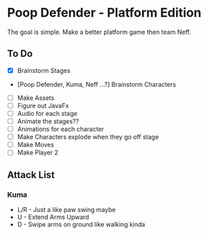 # Poop Defender - Platform Edition

The goal is simple. Make a better platform game then team Neff.

## To Do
- [x] Brainstorm Stages
- [Poop Defender, Kuma, Neff ...?] Brainstorm Characters
- [ ] Make Assets
- [ ] Figure out JavaFx
- [ ] Audio for each stage
- [ ] Animate the stages??
- [ ] Animations for each character
- [ ] Make Characters explode when they go off stage
- [ ] Make Moves
- [ ] Make Player 2

## Attack List

### Kuma
- L/R - Just a like paw swing maybe
-  U - Extend Arms Upward
-  D - Swipe arms on ground like walking kinda
